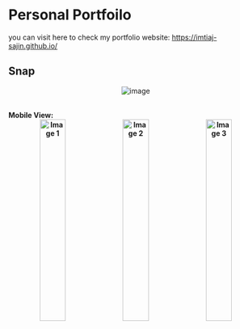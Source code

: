 # Personal Portfoilo
you can visit here to check my portfolio website: https://imtiaj-sajin.github.io/

## Snap
<div align="center">
  
![image](https://github.com/Imtiaj-Sajin/Imtiaj-Sajin.github.io/assets/100506477/fd0e3ecc-0ae4-4f40-9b54-1884ecfff351)
</div
  <div style="text-align:center;"><br> <b> Mobile View: <b></div>
<div align="center" style="fixed-basis:wrap;">
  <img src="https://github.com/Imtiaj-Sajin/Imtiaj-Sajin.github.io/assets/100506477/c14344ff-7d6c-4aaa-904c-1f637f67b582" alt="Image 1" style="width: 32%;">
  <img src="https://github.com/Imtiaj-Sajin/Imtiaj-Sajin.github.io/assets/100506477/0db21141-cb12-47dd-aa07-3b05d7919c76" alt="Image 2" style="width: 32%;">
  <img src="https://github.com/Imtiaj-Sajin/Imtiaj-Sajin.github.io/assets/100506477/e3609e8d-c54b-474b-81c5-01f7da62fbba" alt="Image 3" style="width: 32%;">
</div>
